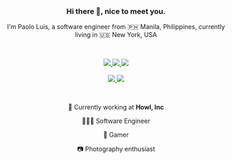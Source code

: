 <!--
**plgrazon/plgrazon** is a ✨ _special_ ✨ repository because its `README.md` (this file) appears on your GitHub profile.

Here are some ideas to get you started:

- 🔭 I’m currently working on ...
- 🌱 I’m currently learning ...
- 👯 I’m looking to collaborate on ...
- 🤔 I’m looking for help with ...
- 💬 Ask me about ...
- 📫 How to reach me: ...
- 😄 Pronouns: ...
- ⚡ Fun fact: ...
-->
<div align="center">

### Hi there 👋, nice to meet you.

I'm Paolo Luis, a software engineer from 🇵🇭 Manila, Philippines, currently living in 🇺🇸 New York, USA

<p>&nbsp;</p>

<div>
  <a href="https://github.com/plgrazon">
    <img src="https://badges.pufler.dev/visits/plgrazon/plgrazon">
  </a>
  <a href="https://github.com/plgrazon">
    <img src="https://badges.pufler.dev/years/plgrazon">
  </a>
  <a href="https://github.com/plgrazon">
    <img src="https://badges.pufler.dev/repos/puf17640">
  </a>
</div>
</br>
<div> 
  <a href="https://www.paolorazon.io">
    <img src="https://img.shields.io/badge/website-paolorazon.io%20-yellow">
  </a>
  <a href="https://www.linkedin.com/in/paolo-razon/">
    <img src="https://img.shields.io/badge/linkedin-paolo--razon%20-blue">
  </a>
</div>

<p>&nbsp;</p>

🏢 Currently working at **Howl, Inc**

👨🏻‍💻 Software Engineer

👾 Gamer

📷 Photography enthusiast

</div>
